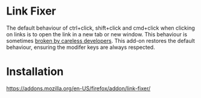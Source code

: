 # Link Fixer

The default behaviour of ctrl+click, shift+click and cmd+click when clicking on links is to open the link in a new tab or new window. This behaviour is sometimes [broken by careless developers](https://superuser.com/questions/854797/why-does-ctrl-click-not-open-some-links-in-a-new-tab/). This add-on restores the default behaviour, ensuring the modifer keys are always respected.

# Installation

https://addons.mozilla.org/en-US/firefox/addon/link-fixer/
